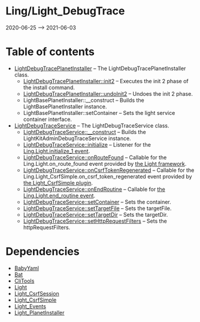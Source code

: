 Ling/Light_DebugTrace
================
2020-06-25 --> 2021-06-03




Table of contents
===========

- [LightDebugTracePlanetInstaller](https://github.com/lingtalfi/Light_DebugTrace/blob/master/doc/api/Ling/Light_DebugTrace/Light_PlanetInstaller/LightDebugTracePlanetInstaller.md) &ndash; The LightDebugTracePlanetInstaller class.
    - [LightDebugTracePlanetInstaller::init2](https://github.com/lingtalfi/Light_DebugTrace/blob/master/doc/api/Ling/Light_DebugTrace/Light_PlanetInstaller/LightDebugTracePlanetInstaller/init2.md) &ndash; Executes the init 2 phase of the install command.
    - [LightDebugTracePlanetInstaller::undoInit2](https://github.com/lingtalfi/Light_DebugTrace/blob/master/doc/api/Ling/Light_DebugTrace/Light_PlanetInstaller/LightDebugTracePlanetInstaller/undoInit2.md) &ndash; Undoes the init 2 phase.
    - LightBasePlanetInstaller::__construct &ndash; Builds the LightBasePlanetInstaller instance.
    - LightBasePlanetInstaller::setContainer &ndash; Sets the light service container interface.
- [LightDebugTraceService](https://github.com/lingtalfi/Light_DebugTrace/blob/master/doc/api/Ling/Light_DebugTrace/Service/LightDebugTraceService.md) &ndash; The LightDebugTraceService class.
    - [LightDebugTraceService::__construct](https://github.com/lingtalfi/Light_DebugTrace/blob/master/doc/api/Ling/Light_DebugTrace/Service/LightDebugTraceService/__construct.md) &ndash; Builds the LightKitAdminDebugTraceService instance.
    - [LightDebugTraceService::initialize](https://github.com/lingtalfi/Light_DebugTrace/blob/master/doc/api/Ling/Light_DebugTrace/Service/LightDebugTraceService/initialize.md) &ndash; Listener for the [Ling.Light.initialize_1 event](https://github.com/lingtalfi/Light/blob/master/personal/mydoc/pages/events.md).
    - [LightDebugTraceService::onRouteFound](https://github.com/lingtalfi/Light_DebugTrace/blob/master/doc/api/Ling/Light_DebugTrace/Service/LightDebugTraceService/onRouteFound.md) &ndash; Callable for the Ling.Light.on_route_found event provided by [the Light framework](https://github.com/lingtalfi/Light).
    - [LightDebugTraceService::onCsrfTokenRegenerated](https://github.com/lingtalfi/Light_DebugTrace/blob/master/doc/api/Ling/Light_DebugTrace/Service/LightDebugTraceService/onCsrfTokenRegenerated.md) &ndash; Callable for the Ling.Light_CsrfSimple.on_csrf_token_regenerated event provided by [the Light_CsrfSimple plugin](Light_CsrfSimple).
    - [LightDebugTraceService::onEndRoutine](https://github.com/lingtalfi/Light_DebugTrace/blob/master/doc/api/Ling/Light_DebugTrace/Service/LightDebugTraceService/onEndRoutine.md) &ndash; Callable for [the Ling.Light.end_routine event](https://github.com/lingtalfi/Light/blob/master/personal/mydoc/pages/events.md).
    - [LightDebugTraceService::setContainer](https://github.com/lingtalfi/Light_DebugTrace/blob/master/doc/api/Ling/Light_DebugTrace/Service/LightDebugTraceService/setContainer.md) &ndash; Sets the container.
    - [LightDebugTraceService::setTargetFile](https://github.com/lingtalfi/Light_DebugTrace/blob/master/doc/api/Ling/Light_DebugTrace/Service/LightDebugTraceService/setTargetFile.md) &ndash; Sets the targetFile.
    - [LightDebugTraceService::setTargetDir](https://github.com/lingtalfi/Light_DebugTrace/blob/master/doc/api/Ling/Light_DebugTrace/Service/LightDebugTraceService/setTargetDir.md) &ndash; Sets the targetDir.
    - [LightDebugTraceService::setHttpRequestFilters](https://github.com/lingtalfi/Light_DebugTrace/blob/master/doc/api/Ling/Light_DebugTrace/Service/LightDebugTraceService/setHttpRequestFilters.md) &ndash; Sets the httpRequestFilters.


Dependencies
============
- [BabyYaml](https://github.com/lingtalfi/BabyYaml)
- [Bat](https://github.com/lingtalfi/Bat)
- [CliTools](https://github.com/lingtalfi/CliTools)
- [Light](https://github.com/lingtalfi/Light)
- [Light_CsrfSession](https://github.com/lingtalfi/Light_CsrfSession)
- [Light_CsrfSimple](https://github.com/lingtalfi/Light_CsrfSimple)
- [Light_Events](https://github.com/lingtalfi/Light_Events)
- [Light_PlanetInstaller](https://github.com/lingtalfi/Light_PlanetInstaller)


